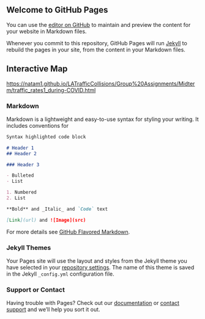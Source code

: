 ## Welcome to GitHub Pages

You can use the [editor on GitHub](https://github.com/natam1/LATrafficCollisions/edit/gh-pages/index.md) to maintain and preview the content for your website in Markdown files.

Whenever you commit to this repository, GitHub Pages will run [Jekyll](https://jekyllrb.com/) to rebuild the pages in your site, from the content in your Markdown files.

## Interactive Map 

https://natam1.github.io/LATrafficCollisions/Group%20Assignments/Midterm/traffic_rates1_during-COVID.html


### Markdown

Markdown is a lightweight and easy-to-use syntax for styling your writing. It includes conventions for

```markdown
Syntax highlighted code block

# Header 1
## Header 2

### Header 3

- Bulleted
- List

1. Numbered
2. List

**Bold** and _Italic_ and `Code` text

[Link](url) and ![Image](src)
```

For more details see [GitHub Flavored Markdown](https://guides.github.com/features/mastering-markdown/).

### Jekyll Themes

Your Pages site will use the layout and styles from the Jekyll theme you have selected in your [repository settings](https://github.com/natam1/LATrafficCollisions/settings). The name of this theme is saved in the Jekyll `_config.yml` configuration file.

### Support or Contact

Having trouble with Pages? Check out our [documentation](https://docs.github.com/categories/github-pages-basics/) or [contact support](https://github.com/contact) and we’ll help you sort it out.
